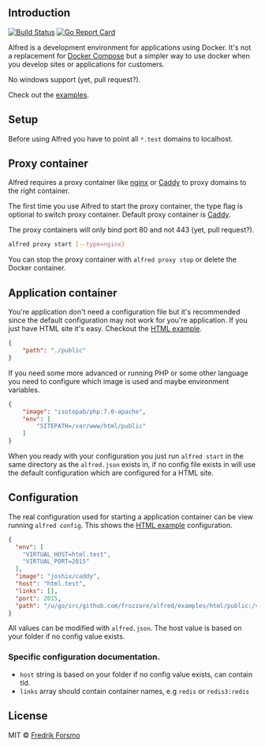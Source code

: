 ## Introduction

[![Build Status](https://travis-ci.org/frozzare/alfred.svg?branch=master)](https://travis-ci.org/frozzare/alfred) [![Go Report Card](https://goreportcard.com/badge/github.com/frozzare/alfred)](https://goreportcard.com/report/github.com/frozzare/alfred)

Alfred is a development environment for applications using Docker. It's not a replacement for [Docker Compose](https://docs.docker.com/compose/) but a simpler way to use docker when you develop sites or applications for customers.

No windows support (yet, pull request?).

Check out the [examples](https://github.com/frozzare/alfred/tree/master/examples).

## Setup

Before using Alfred you have to point all `*.test` domains to localhost.

## Proxy container

Alfred requires a proxy container like [nginx](https://github.com/jwilder/nginx-proxy) or [Caddy](https://github.com/frozzare/caddy-proxy) to proxy domains to the right container.

The first time you use Alfred to start the proxy container, the type flag is optional to switch proxy container. Default proxy container is [Caddy](https://github.com/frozzare/caddy-proxy).

The proxy containers will only bind port 80 and not 443 (yet, pull request?).

```sh
alfred proxy start [--type=nginx]
```

You can stop the proxy container with `alfred proxy stop` or delete the Docker container.

## Application container

You're application don't need a configuration file but it's recommended since the default configuration may not work for you're application. If you just have HTML site it's easy. Checkout the [HTML example](https://github.com/frozzare/alfred/tree/master/examples/html).

```json
{
    "path": "./public"
}
```

If you need some more advanced or running PHP or some other language you need to configure which image is used and maybe environment variables.

```json
{
    "image": "isotopab/php:7.0-apache",
    "env": [
        "SITEPATH=/var/www/html/public"
    ]
}
```

When you ready with your configuration you just run `alfred start` in the same directory as the `alfred.json` exists in, if no config file exists in will use the default configuration which are configured for a HTML site.

## Configuration

The real configuration used for starting a application container can be view running `alfred config`. This shows the [HTML example](https://github.com/frozzare/alfred/tree/master/examples/html) configuration. 

```json
{
  "env": [
    "VIRTUAL_HOST=html.test",
    "VIRTUAL_PORT=2015"
  ],
  "image": "joshix/caddy",
  "host": "html.test",
  "links": [],
  "port": 2015,
  "path": "/u/go/src/github.com/frozzare/alfred/examples/html/public:/var/www/html:ro"
}
```

All values can be modified with `alfred.json`. The host value is based on your folder if no config value exists.

### Specific configuration documentation.

* `host` string is based on your folder if no config value exists, can contain tld.
* `links` array should contain container names, e.g `redis` or `redis3:redis`

## License

MIT © [Fredrik Forsmo](https://github.com/frozzare)
